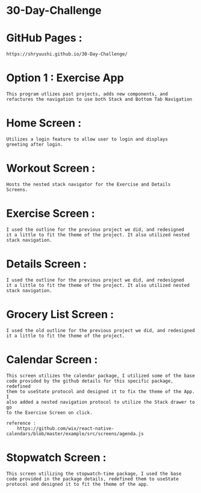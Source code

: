 # 30-Day-Challenge

# GitHub Pages : 
    https://shryuushi.github.io/30-Day-Challenge/

# Option 1 : Exercise App
    This program utlizes past projects, adds new components, and 
    refactures the navigation to use both Stack and Bottom Tab Navigation

# Home Screen :
    Utilizes a login feature to allow user to login and displays
    greeting after login.

# Workout Screen : 
    Hosts the nested stack navigator for the Exercise and Details
    Screens.

# Exercise Screen : 
    I used the outline for the previous project we did, and redesigned 
    it a little to fit the theme of the project. It also utilized nested
    stack navigation.

# Details Screen :
    I used the outline for the previous project we did, and redesigned 
    it a little to fit the theme of the project. It also utilized nested
    stack navigation.

# Grocery List Screen :
    I used the old outline for the previous project we did, and redesigned 
    it a little to fit the theme of the project.

# Calendar Screen :
    This screen utilizes the calendar package, I utilized some of the base 
    code provided by the github details for this specific package, redefined 
    them to useState protocol and designed it to fix the theme of the App. I
    also added a nested navigation protocol to utilize the Stack drawer to go
    to the Exercise Screen on click.

    reference :
        https://github.com/wix/react-native-calendars/blob/master/example/src/screens/agenda.js

# Stopwatch Screen : 
    This screen utilizing the stopwatch-time package, I used the base
    code provided in the package details, redefined them to useState 
    protocol and designed it to fit the theme of the app.
